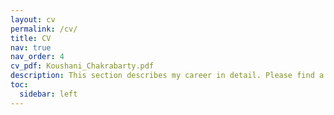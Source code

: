 ```yaml
---
layout: cv
permalink: /cv/
title: CV
nav: true
nav_order: 4
cv_pdf: Koushani_Chakrabarty.pdf
description: This section describes my career in detail. Please find a copy of my CV from the link above
toc:
  sidebar: left
---
```


